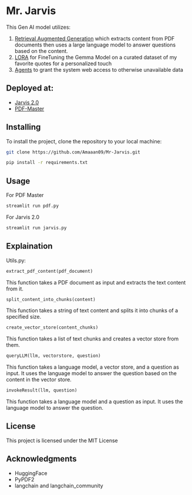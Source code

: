 # Mr. Jarvis

This Gen AI model utilizes:
1. [Retrieval Augmented Generation](https://research.ibm.com/blog/retrieval-augmented-generation-RAG) which extracts content from PDF documents then uses a large language model to answer questions based on the content.
2. [LORA](https://huggingface.co/docs/diffusers/main/en/training/lora) for FineTuning the Gemma Model on a curated dataset of my favorite quotes for a personalized touch 
3. [Agents]([https://python.langchain.com/docs/modules/agents/](https://python.langchain.com/docs/how_to/#agents)) to grant the system web access to otherwise unavailable data

## Deployed at: 
- [Jarvis 2.0](https://mr-jarvis.streamlit.app/)
- [PDF-Master](https://jarvis-pdf-master.streamlit.app/)

## Installing
To install the project, clone the repository to your local machine:

```bash
git clone https://github.com/Amaaan09/Mr-Jarvis.git
```

```bash
pip install -r requirements.txt
```

## Usage

For PDF Master
```python
streamlit run pdf.py
```

For Jarvis 2.0
```python
streamlit run jarvis.py
```


## Explaination
Utils.py: 

```python
extract_pdf_content(pdf_document)
```
This function takes a PDF document as input and extracts the text content from it.

```python
split_content_into_chunks(content)
```
This function takes a string of text content and splits it into chunks of a specified size.

```python
create_vector_store(content_chunks)
```
This function takes a list of text chunks and creates a vector store from them.

```python
queryLLM(llm, vectorstore, question)
```
This function takes a language model, a vector store, and a question as input. It uses the language model to answer the question based on the content in the vector store.

```python
invokeResult(llm, question)
```
This function takes a language model and a question as input. It uses the language model to answer the question.


## License
This project is licensed under the MIT License 

## Acknowledgments
- HuggingFace
- PyPDF2
- langchain and langchain_community
